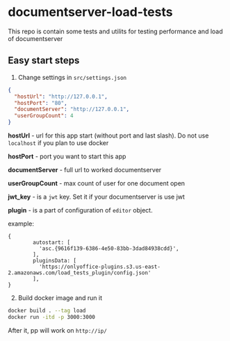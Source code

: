 # documentserver-load-tests

This repo is contain some tests and utilits for testing performance and load of documentserver

## Easy start steps

1. Change settings in `src/settings.json`
```json
{
  "hostUrl": "http://127.0.0.1",
  "hostPort": "80",
  "documentServer": "http://127.0.0.1",
  "userGroupCount": 4
}
```

**hostUrl** - url for this app start (without port and last slash). Do not use `localhost` if you plan to use docker

**hostPort** - port you want to start this app

**documentServer** - full url to worked documentserver

**userGroupCount** - max count of user for one document open

**jwt_key** - is a `jwt` key. Set it if your documentserver is use jwt

**plugin** - is a part of configuration of `editor` object.

example:
```
{
        autostart: [
          'asc.{9616f139-6386-4e50-83bb-3dad84938cdd}',
        ],
        pluginsData: [
          'https://onlyoffice-plugins.s3.us-east-2.amazonaws.com/load_tests_plugin/config.json'
        ],
}
```

2. Build docker image and run it

```bash 
docker build . --tag load
docker run -itd -p 3000:3000

```

After it, pp will work on `http://ip/`